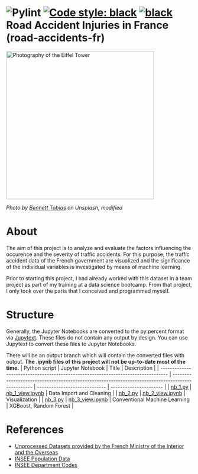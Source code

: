 ![Pylint](https://github.com/Langhammer/road-accidents-fr/actions/workflows/pylint.yml/badge.svg)  [![Code style: black](https://img.shields.io/badge/code%20style-black-000000.svg)](https://github.com/psf/black) [![black](https://github.com/Langhammer/road-accidents-fr/actions/workflows/black.yml/badge.svg)](https://github.com/Langhammer/road-accidents-fr/actions/workflows/black.yml)  
Road Accident Injuries in France  
(road-accidents-fr)
=================
<img src="images/eiffel_slow.gif" alt="Photography of the Eiffel Tower" width="400"/>  

*Photo by [Bennett Tobias](https://unsplash.com/fr/@bwtobias) on Unsplash, modified*

# About
The aim of this project is to analyze and evaluate the factors influencing the occurence and the severity of traffic accidents. For this purpose, the traffic accident data of the French government are visualized and the significance of the individual variables is investigated by means of machine learning.  

Prior to starting this project, I had already worked with this dataset in a team project as part of my training at a data science bootcamp. 
From that project, I only took over the parts that I conceived and programmed myself.

# Structure
Generally, the Jupyter Notebooks are converted to the py:percent format via [Jupytext](https://github.com/mwouts/jupytext). These files do not contain any output by design. You can use Jupytext to convert these files to Jupyter Notebooks. 

There will be an output branch which will contain the converted files with output. **The .ipynb files of this project will not be up-to-date most of the time.**
| Python script                                                                     | Jupyter Notebook                                                                                  | Title                         | Description            |
| --------------------------------------------------------------------------------- | ------------------------------------------------------------------------------------------------- | ----------------------------- | ---------------------- |
| [nb_1.py](https://github.com/Langhammer/road-accidents-fr/tree/main/code/nb_1.py) | [nb_1_view.ipynb](https://github.com/Langhammer/road-accidents-fr/tree/main/code/nb_1_view.ipynb) | Data Import and Cleaning      |
| [nb_2.py](https://github.com/Langhammer/road-accidents-fr/tree/main/code/nb_2.py) | [nb_2_view.ipynb](https://github.com/Langhammer/road-accidents-fr/tree/main/code/nb_2_view.ipynb) | Visualization                 |
| [nb_3.py](https://github.com/Langhammer/road-accidents-fr/tree/main/code/nb_3.py) | [nb_3_view.ipynb](https://github.com/Langhammer/road-accidents-fr/tree/main/code/nb_3_view.ipynb) | Conventional Machine Learning | XGBoost, Random Forest |


# References
* [Unprocessed Datasets provided by the French Ministry of the Interior and the Overseas](https://www.data.gouv.fr/en/datasets/bases-de-donnees-annuelles-des-accidents-corporels-de-la-circulation-routiere-annees-de-2005-a-2021/)
* [INSEE Population Data](https://www.insee.fr/fr/statistiques/6011070?sommaire=6011075)
* [INSEE Department Codes](https://www.insee.fr/fr/information/5057840)
